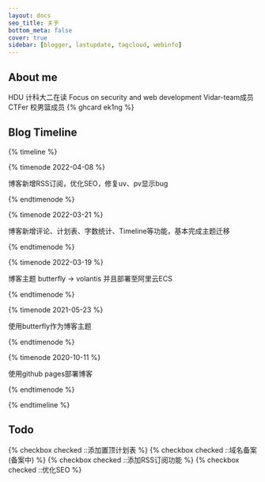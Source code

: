 ```yaml
---
layout: docs
seo_title: 关于
bottom_meta: false
cover: true
sidebar: [blogger, lastupdate, tagcloud, webinfo]
---
```

## About me
HDU 计科大二在读 
Focus on security and web development
Vidar-team成员 CTFer
校男篮成员
{% ghcard ek1ng %}

## Blog Timeline

{% timeline %}

{% timenode 2022-04-08 %}

博客新增RSS订阅，优化SEO，修复uv、pv显示bug

{% endtimenode %}

{% timenode 2022-03-21 %}

博客新增评论、计划表、字数统计、Timeline等功能，基本完成主题迁移

{% endtimenode %}

{% timenode 2022-03-19 %}

博客主题 butterfly -> volantis 并且部署至阿里云ECS

{% endtimenode %}

{% timenode 2021-05-23 %}

使用butterfly作为博客主题

{% endtimenode %}

{% timenode 2020-10-11 %}

使用github pages部署博客

{% endtimenode %}

{% endtimeline %}

## Todo
{% checkbox checked ::添加置顶计划表 %}
{% checkbox checked ::域名备案(备案中) %}
{% checkbox checked ::添加RSS订阅功能 %}
{% checkbox checked ::优化SEO %}






